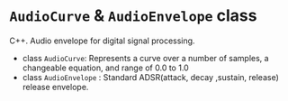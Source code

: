 # `AudioCurve` & `AudioEnvelope` class
C++. Audio envelope for digital signal processing.
- class `AudioCurve`: Represents a curve over a number of samples, a changeable equation, and range of 0.0 to 1.0
- class `AudioEnvelope` : Standard ADSR(attack, decay ,sustain, release) release envelope.
